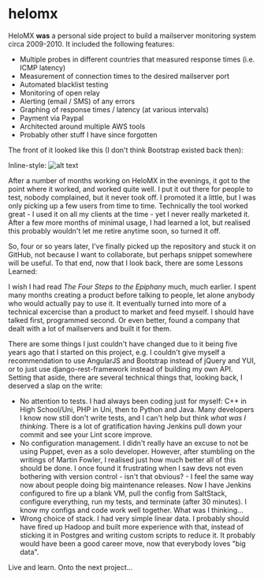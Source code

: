 helomx
======

HeloMX **was** a personal side project to build a mailserver monitoring system circa 2009-2010. It included the following features:

+ Multiple probes in different countries that measured response times (i.e. ICMP latency)
+ Measurement of connection times to the desired mailserver port
+ Automated blacklist testing
+ Monitoring of open relay
+ Alerting (email / SMS) of any errors
+ Graphing of response times / latency (at various intervals)
+ Payment via Paypal
+ Architected around multiple AWS tools
+ Probably other stuff I have since forgotten

The front of it looked like this (I don't think Bootstrap existed back then):

Inline-style: 
![alt text](https://lh6.googleusercontent.com/-uvhT9mopwD0/U5HA2MBp23I/AAAAAAAANJc/qNYBdxYaArg/w900-h845-no/HeloMX.png "HeloMX Screenshot")

After a number of months working on HeloMX in the evenings, it got to the point where it worked, and worked quite well. I put it out there for people to test, nobody complained, but it never took off. I promoted it a little, but I was only picking up a few users from time to time. Technically the tool worked great - I used it on all my clients at the time - yet I never really marketed it. After a few more months of minimal usage, I had learned a lot, but realised this probably wouldn't let me retire anytime soon, so turned it off.

So, four or so years later, I've finally picked up the repository and stuck it on GitHub, not because I want to collaborate, but perhaps snippet somewhere will be useful. To that end, now that I look back, there are some Lessons Learned:

I wish I had read *The Four Steps to the Epiphany* much, much earlier. I spent many months creating a product before talking to  people, let alone anybody who would actually pay to use it. It eventually turned into more of a technical excercise than a product to market and feed myself. I should have talked first, programmed second. Or even better, found a company that dealt with a lot of mailservers and built it for them.

There are some things I just couldn't have changed due to it being five years ago that I started on this project, e.g. I couldn't give myself a recommendation to use AngularJS and Bootstrap instead of jQuery and YUI, or to just use django-rest-framework instead of building my own API. Setting that aside, there are several technical things that, looking back, I deserved a slap on the write:

+ No attention to tests. I had always been coding just for myself: C++ in High School/Uni, PHP in Uni, then to Python and Java. Many developers I know now still don't write tests, and I can't help but think *what was I thinking*. There is a lot of gratification having Jenkins pull down your commit and see your Lint score improve.
+ No configuration management. I didn't really have an excuse to not be using Puppet, even as a solo developer. However, after stumbling on the writings of Martin Fowler, I realised just how much better all of this should be done. I once found it frustrating when I saw devs not even bothering with version control - isn't that obvious? - I feel the same way now about people doing big maintenance releases. Now I have Jenkins configured to fire up a blank VM, pull the config from SaltStack, configure everything, run my tests, and terminate (after 30 minutes). I know my configs and code work well together. What was I thinking...
+ Wrong choice of stack. I had very simple linear data. I probably should have fired up Hadoop and built more experience with that, instead of sticking it in Postgres and writing custom scripts to reduce it. It probably would have been a good career move, now that everybody loves "big data".

Live and learn. Onto the next project...
